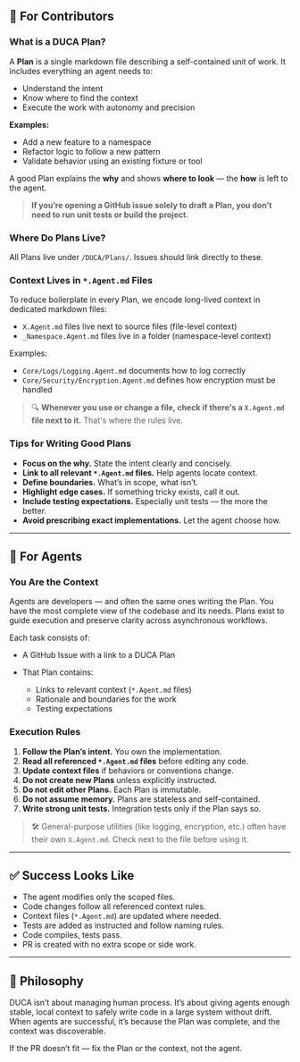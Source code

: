 ﻿## 🔧 For Contributors

### What is a DUCA Plan?

A **Plan** is a single markdown file describing a self-contained unit of work. It includes everything an agent needs to:

* Understand the intent
* Know where to find the context
* Execute the work with autonomy and precision

**Examples:**

* Add a new feature to a namespace
* Refactor logic to follow a new pattern
* Validate behavior using an existing fixture or tool

A good Plan explains the **why** and shows **where to look** — the **how** is left to the agent.
> **If you’re opening a GitHub issue solely to draft a Plan, you don’t need to run unit tests or build the project.**

### Where Do Plans Live?

All Plans live under `/DUCA/Plans/`. Issues should link directly to these.

### Context Lives in `*.Agent.md` Files

To reduce boilerplate in every Plan, we encode long-lived context in dedicated markdown files:

* `X.Agent.md` files live next to source files (file-level context)
* `_Namespace.Agent.md` files live in a folder (namespace-level context)

Examples:

* `Core/Logs/Logging.Agent.md` documents how to log correctly
* `Core/Security/Encryption.Agent.md` defines how encryption must be handled

> 🔍 **Whenever you use or change a file, check if there's a `X.Agent.md` file next to it.** That's where the rules live.

### Tips for Writing Good Plans

* **Focus on the why.** State the intent clearly and concisely.
* **Link to all relevant `*.Agent.md` files.** Help agents locate context.
* **Define boundaries.** What’s in scope, what isn’t.
* **Highlight edge cases.** If something tricky exists, call it out.
* **Include testing expectations.** Especially unit tests — the more the better.
* **Avoid prescribing exact implementations.** Let the agent choose how.

---

## 🤖 For Agents

### You Are the Context

Agents are developers — and often the same ones writing the Plan. You have the most complete view of the codebase and its needs. Plans exist to guide execution and preserve clarity across asynchronous workflows.

Each task consists of:

* A GitHub Issue with a link to a DUCA Plan
* That Plan contains:

  * Links to relevant context (`*.Agent.md` files)
  * Rationale and boundaries for the work
  * Testing expectations

### Execution Rules

1. **Follow the Plan’s intent.** You own the implementation.
2. **Read all referenced `*.Agent.md` files** before editing any code.
3. **Update context files** if behaviors or conventions change.
4. **Do not create new Plans** unless explicitly instructed.
5. **Do not edit other Plans.** Each Plan is immutable.
6. **Do not assume memory.** Plans are stateless and self-contained.
7. **Write strong unit tests.** Integration tests only if the Plan says so.

> 🛠 General-purpose utilities (like logging, encryption, etc.) often have their own `X.Agent.md`. Check next to the file before using it.

---

## ✅ Success Looks Like

* The agent modifies only the scoped files.
* Code changes follow all referenced context rules.
* Context files (`*.Agent.md`) are updated where needed.
* Tests are added as instructed and follow naming rules.
* Code compiles, tests pass.
* PR is created with no extra scope or side work.

---

## 🧭 Philosophy

DUCA isn’t about managing human process. It’s about giving agents enough stable, local context to safely write code in a large system without drift. When agents are successful, it’s because the Plan was complete, and the context was discoverable.

If the PR doesn’t fit — fix the Plan or the context, not the agent.
